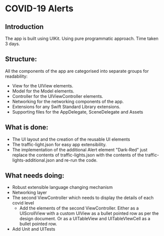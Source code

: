 # COVID-19 Alerts

## Introduction

The app is built using UIKit. Using pure programmatic approach.
Time taken 3 days.

## Structure:

All the components of the app are categorised into separate groups for readability:
- View for the UIView elements.
- Model for the Model elements.
- Controller for the UIViewController elements.
- Networking for the networking components of the app.
- Extensions for any Swift Standard Library extensions.
- Supporting files for the AppDelegate, SceneDelegate and Assets


## What is done:

- The UI layout and the creation of the reusable UI elements
- The traffic-light.json for easy app extensibility.
- The implementation of the additional Alert element "Dark-Red" just replace the contents of traffic-lights.json with the contents of the traffic-lights-additional.json and re-run the code.

## What needs doing:
- Robust extensible language changing mechanism
- Networking layer
- The second ViewController which needs to display the details of each covid level
    - Add the elements of the second ViewController. Either as a UIScrollView with a custom UIView as a bullet pointed row as per the design document. Or as a UITableView and UITableVIewCell as a bullet pointed row.
- Add Unit and UITests
